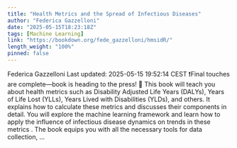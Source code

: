 ```yaml
---
title: "Health Metrics and the Spread of Infectious Diseases"
author: "Federica Gazzelloni"
date: "2025-05-15T18:23:18Z"
tags: [Machine Learning]
link: "https://bookdown.org/fede_gazzelloni/hmsidR/"
length_weight: "100%"
pinned: false
---
```


Federica Gazzelloni Last updated: 2025-05-15 19:52:14 CEST ❗️Final touches are complete—book is heading to the press! 🚀 This book will teach you about health metrics such as Disability Adjusted Life Years (DALYs), Years of Life Lost (YLLs), Years Lived with Disabilities (YLDs), and others. It explains how to calculate these metrics and discusses their components in detail. You will explore the machine learning framework and learn how to apply the influence of infectious disease dynamics on trends in these metrics . The book equips you with all the necessary tools for data collection, ...
